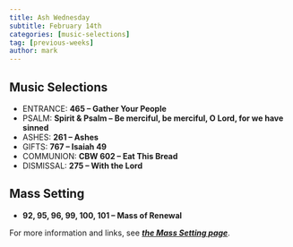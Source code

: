 ```yaml
---
title: Ash Wednesday 
subtitle: February 14th
categories: [music-selections]
tag: [previous-weeks]
author: mark
---
```


## Music Selections

- ENTRANCE: **465 – Gather Your People**
- PSALM: **Spirit & Psalm – Be merciful, be merciful, O Lord, for we have sinned**
- ASHES: **261 – Ashes**
- GIFTS: **767 – Isaiah 49**
- COMMUNION: **CBW 602 – Eat This Bread**
- DISMISSAL: **275 – With the Lord**

## Mass Setting

- **92, 95, 96, 99, 100, 101 – Mass of Renewal**

For more information and links, see _**[the Mass Setting page](/mass-setting/)**_.
